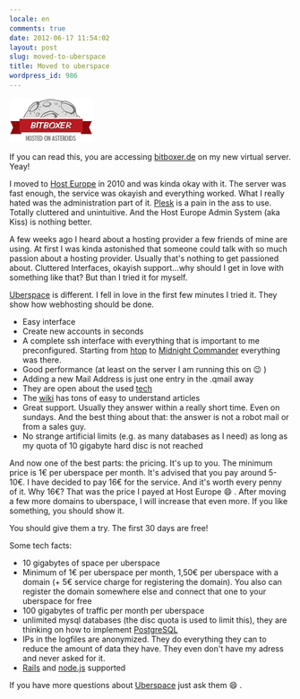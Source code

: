 ```yaml
---
locale: en
comments: true
date: 2012-06-17 11:54:02
layout: post
slug: moved-to-uberspace
title: Moved to uberspace
wordpress_id: 986
---
```


[![](/images/2012-06-17-moved-to-uberspace/badge-white-4a3238e3a24624002ded531957438640fcbe8f7d.png)](https://uberspace.de)

If you can read this, you are accessing [bitboxer.de](http://bitboxer.de) on my
new virtual server. Yeay!

I moved to [Host Europe](http://www.hosteurope.de) in 2010 and was kinda okay
with it. The server was fast enough, the service was okayish and everything
worked. What I really hated was the administration part of it.
[Plesk](http://www.parallels.com/products/plesk/) is a pain in the ass to use.
Totally cluttered and unintuitive. And the Host Europe Admin System (aka Kiss)
is nothing better.

A few weeks ago I heard about a hosting provider a few friends of mine are
using. At first I was kinda astonished that someone could talk with so much
passion about a hosting provider. Usually that's nothing to get passioned
about. Cluttered Interfaces, okayish support...why should I get in love with
something like that? But than I tried it for myself.

[Uberspace](https://uberspace.de) is different. I fell in love in the first few
minutes I tried it. They show how webhosting should be done. 

* Easy interface
* Create new accounts in seconds
* A complete ssh interface with everything that is important to me
  preconfigured. Starting from [htop](http://htop.sourceforge.net/) to
  [Midnight Commander](http://www.gnu.org/software/mc/) everything was there.
* Good performance (at least on the server I am running this on :wink: )
* Adding a new Mail Address is just one entry in the .qmail away
* They are open about the used [tech](http://uberspace.de/tech)
* The [wiki](http://uberspace.de/dokuwiki/) has tons of easy to understand
  articles
* Great support. Usually they answer within a really short time. Even on
  sundays. And the best thing about that: the answer is not a robot mail or
  from a sales guy.
* No strange artificial limits (e.g. as many databases as I need) as long as my
  quota of 10 gigabyte hard disc is not reached

And now one of the best parts: the pricing. It's up to you. The minimum price
is 1€ per uberspace per month. It's advised that you pay around 5-10€. I have
decided to pay 16€ for the service. And it's worth every penny of it. Why 16€?
That was the price I payed at Host Europe :smile: . After moving a few more domains
to uberspace, I will increase that even more. If you like something, you should
show it.

You should give them a try. The first 30 days are free!

Some tech facts:

* 10 gigabytes of space per uberspace
* Minimum of 1€ per uberspace per month, 1,50€ per uberspace with a domain (+
  5€ service charge for registering the domain). You also can register the
  domain somewhere else and connect that one to your uberspace for free
* 100 gigabytes of traffic per month per uberspace
* unlimited mysql databases (the disc quota is used to limit this), they are
  thinking on how to implement
  [PostgreSQL](http://uberspace.de/dokuwiki/brainstorming#postgresql)
* IPs in the logfiles are anonymized. They do everything they can to reduce the
  amount of data they have. They even don't have my adress and never asked for
  it.
* [Rails](http://uberspace.de/dokuwiki/cool:rails) and
  [node.js](http://uberspace.de/dokuwiki/development:nodejs) supported

If you have more questions about [Uberspace](https://uberspace.de) just ask
them :smile: .
